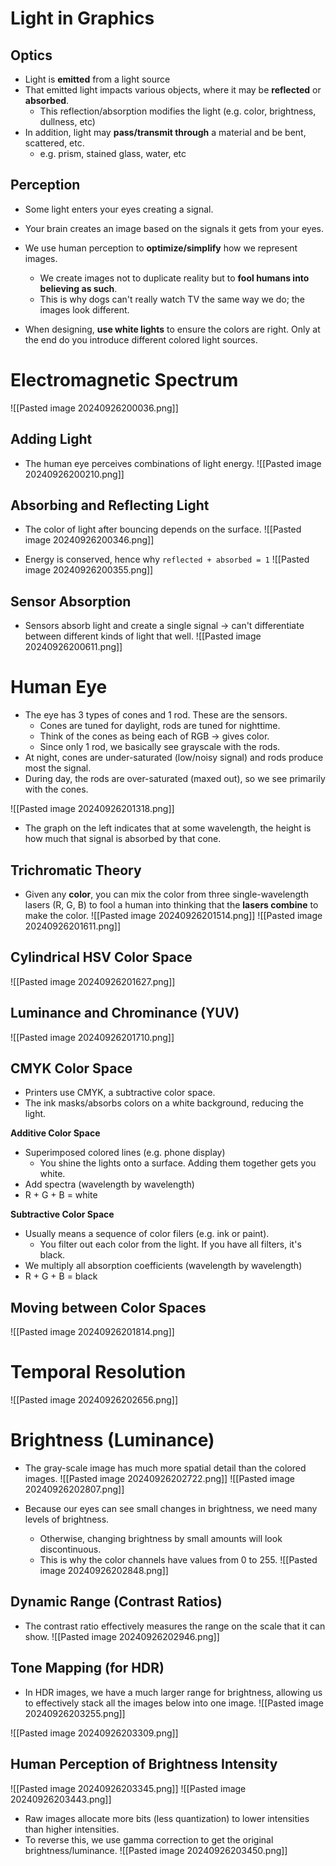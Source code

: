 
# Light in Graphics
## Optics
* Light is **emitted** from a light source
* That emitted light impacts various objects, where it may be **reflected** or **absorbed**.
	* This reflection/absorption modifies the light (e.g. color, brightness, dullness, etc)
* In addition, light may **pass/transmit through** a material and be bent, scattered, etc.
	* e.g. prism, stained glass, water, etc

## Perception
* Some light enters your eyes creating a signal.
* Your brain creates an image based on the signals it gets from your eyes.
* We use human perception to **optimize/simplify** how we represent images.
	* We create images not to duplicate reality but to **fool humans into believing as such**.
	* This is why dogs can't really watch TV the same way we do; the images look different.

* When designing, **use white lights** to ensure the colors are right. Only at the end do you introduce different colored light sources.

# Electromagnetic Spectrum
![[Pasted image 20240926200036.png]]

## Adding Light
* The human eye perceives combinations of light energy.
![[Pasted image 20240926200210.png]]

## Absorbing and Reflecting Light
* The color of light after bouncing depends on the surface.
![[Pasted image 20240926200346.png]]

* Energy is conserved, hence why `reflected + absorbed = 1`
![[Pasted image 20240926200355.png]]

## Sensor Absorption
* Sensors absorb light and create a single signal -> can't differentiate between different kinds of light that well.
![[Pasted image 20240926200611.png]]

# Human Eye
* The eye has 3 types of cones and 1 rod. These are the sensors.
	* Cones are tuned for daylight, rods are tuned for nighttime.
	* Think of the cones as being each of RGB -> gives color.
	* Since only 1 rod, we basically see grayscale with the rods.
* At night, cones are under-saturated (low/noisy signal) and rods produce most the signal.
* During day, the rods are over-saturated (maxed out), so we see primarily with the cones.

![[Pasted image 20240926201318.png]]
* The graph on the left indicates that at some wavelength, the height is how much that signal is absorbed by that cone.

## Trichromatic Theory
* Given any **color**, you can mix the color from three single-wavelength lasers (R, G, B) to fool a human into thinking that the **lasers combine** to make the color.
![[Pasted image 20240926201514.png]]
![[Pasted image 20240926201611.png]]

## Cylindrical HSV Color Space
![[Pasted image 20240926201627.png]]

## Luminance and Chrominance (YUV)
![[Pasted image 20240926201710.png]]


## CMYK Color Space
* Printers use CMYK, a subtractive color space.
* The ink masks/absorbs colors on a white background, reducing the light.

**Additive Color Space**
* Superimposed colored lines (e.g. phone display)
	* You shine the lights onto a surface. Adding them together gets you white.
* Add spectra (wavelength by wavelength)
* R + G + B = white

**Subtractive Color Space**
* Usually means a sequence of color filers (e.g. ink or paint).
	* You filter out each color from the light. If you have all filters, it's black.
* We multiply all absorption coefficients (wavelength by wavelength)
* R + G + B = black


## Moving between Color Spaces
![[Pasted image 20240926201814.png]]


# Temporal Resolution
![[Pasted image 20240926202656.png]]


# Brightness (Luminance)
* The gray-scale image has much more spatial detail than the colored images.
![[Pasted image 20240926202722.png]]
![[Pasted image 20240926202807.png]]

* Because our eyes can see small changes in brightness, we need many levels of brightness.
	* Otherwise, changing brightness by small amounts will look discontinuous.
	* This is why the color channels have values from 0 to 255.
![[Pasted image 20240926202848.png]]

## Dynamic Range (Contrast Ratios)
* The contrast ratio effectively measures the range on the scale that it can show.
![[Pasted image 20240926202946.png]]

## Tone Mapping (for HDR)
* In HDR images, we have a much larger range for brightness, allowing us to effectively stack all the images below into one image.
![[Pasted image 20240926203255.png]]

![[Pasted image 20240926203309.png]]


## Human Perception of Brightness Intensity
![[Pasted image 20240926203345.png]]
![[Pasted image 20240926203443.png]]

* Raw images allocate more bits (less quantization) to lower intensities than higher intensities.
* To reverse this, we use gamma correction to get the original brightness/luminance.
![[Pasted image 20240926203450.png]]
